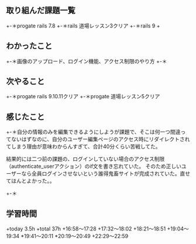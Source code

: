 ## 取り組んだ課題一覧
+-＊progate rails 7.8
+-＊rails 道場レッスン3クリア
+-＊rails 9
+ 
## わかったこと
+-＊画像のアップロード、ログイン機能、アクセス制限のやり方
+-＊
## 次やること
+-＊progate rails 9.10.11クリア
+-＊progate 道場レッスン5クリア
## 感じたこと
+-＊自分の情報のみを編集できるようにしようが課題で、そこは何一つ間違ってないはずなのに、自分のユーザー編集ページのアクセス時にリダイレクトされてしまう理由が意味わからんすぎて、合計40分くらい苦戦してた。

結果的には二つ前の課題の、ログインしていない場合のアクセス制限（authenticate_userアクション）のif文を書き忘れていた。
そのため正しいユーザーなら全員ログインさせないという誰得鬼畜サイトが完成されていた。直せてほんとよかった。。

+-＊
## 学習時間
+today 3.5h
+total 37h
+16:58〜17:28
+17:32〜18:02
+18:21〜18:51
+19:04〜19:34
*19:41〜20:11
*20:19〜20:49
+22:29〜22:59
